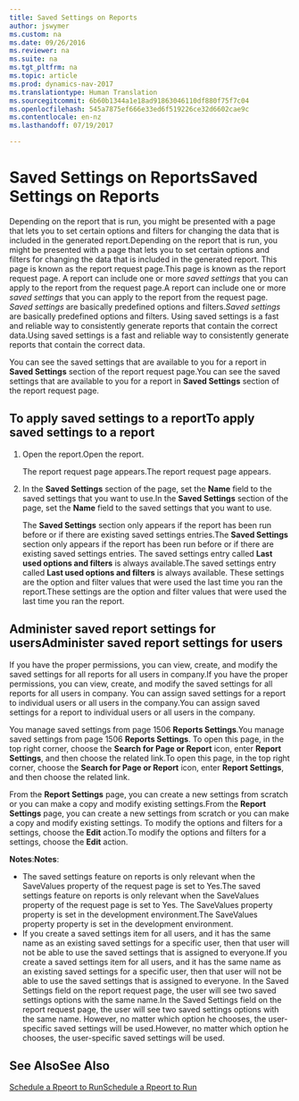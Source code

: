 ```yaml
---
title: Saved Settings on Reports
author: jswymer
ms.custom: na
ms.date: 09/26/2016
ms.reviewer: na
ms.suite: na
ms.tgt_pltfrm: na
ms.topic: article
ms.prod: dynamics-nav-2017
ms.translationtype: Human Translation
ms.sourcegitcommit: 6b60b1344a1e18ad91863046110df880f75f7c04
ms.openlocfilehash: 545a7875ef666e33ed6f519226ce32d6602cae9c
ms.contentlocale: en-nz
ms.lasthandoff: 07/19/2017

---
```

# <a name="saved-settings-on-reports"></a><span data-ttu-id="da6b0-102">Saved Settings on Reports</span><span class="sxs-lookup"><span data-stu-id="da6b0-102">Saved Settings on Reports</span></span>
<span data-ttu-id="da6b0-103">Depending on the report that is run, you might be presented with a page that lets you to set certain options and filters for changing the data that is included in the generated report.</span><span class="sxs-lookup"><span data-stu-id="da6b0-103">Depending on the report that is run, you might be presented with a page that lets you to set certain options and filters for changing the data that is included in the generated report.</span></span> <span data-ttu-id="da6b0-104">This page is known as the report request page.</span><span class="sxs-lookup"><span data-stu-id="da6b0-104">This page is known as the report request page.</span></span> <span data-ttu-id="da6b0-105">A report can include one or more *saved settings* that you can apply to the report from the request page.</span><span class="sxs-lookup"><span data-stu-id="da6b0-105">A report can include one or more *saved settings* that you can apply to the report from the request page.</span></span> <span data-ttu-id="da6b0-106">*Saved settings* are basically predefined options and filters.</span><span class="sxs-lookup"><span data-stu-id="da6b0-106">*Saved settings* are basically predefined options and filters.</span></span> <span data-ttu-id="da6b0-107">Using saved settings is a fast and reliable way to consistently generate reports that contain the correct data.</span><span class="sxs-lookup"><span data-stu-id="da6b0-107">Using saved settings is a fast and reliable way to consistently generate reports that contain the correct data.</span></span>

<span data-ttu-id="da6b0-108">You can see the saved settings that are available to you for a report in **Saved Settings** section of the report request page.</span><span class="sxs-lookup"><span data-stu-id="da6b0-108">You can see the saved settings that are available to you for a report in **Saved Settings** section of the report request page.</span></span>

## <a name="to-apply-saved-settings-to-a-report"></a><span data-ttu-id="da6b0-109">To apply saved settings to a report</span><span class="sxs-lookup"><span data-stu-id="da6b0-109">To apply saved settings to a report</span></span>
1.  <span data-ttu-id="da6b0-110">Open the report.</span><span class="sxs-lookup"><span data-stu-id="da6b0-110">Open the report.</span></span>

    <span data-ttu-id="da6b0-111">The report request page appears.</span><span class="sxs-lookup"><span data-stu-id="da6b0-111">The report request page appears.</span></span>    
2.  <span data-ttu-id="da6b0-112">In the **Saved Settings** section of the page, set the **Name** field  to the saved settings that you want to use.</span><span class="sxs-lookup"><span data-stu-id="da6b0-112">In the **Saved Settings** section of the page, set the **Name** field  to the saved settings that you want to use.</span></span>

    <span data-ttu-id="da6b0-113">The **Saved Settings** section only appears if the report has been run before or if there are existing saved settings entries.</span><span class="sxs-lookup"><span data-stu-id="da6b0-113">The **Saved Settings** section only appears if the report has been run before or if there are existing saved settings entries.</span></span> <span data-ttu-id="da6b0-114">The saved settings entry called **Last used options and filters** is always available.</span><span class="sxs-lookup"><span data-stu-id="da6b0-114">The saved settings entry called **Last used options and filters** is always available.</span></span> <span data-ttu-id="da6b0-115">These settings are the option and filter values that were used the last time you ran the report.</span><span class="sxs-lookup"><span data-stu-id="da6b0-115">These settings are the option and filter values that were used the last time you ran the report.</span></span>

## <a name="administer-saved-report-settings-for-users"></a><span data-ttu-id="da6b0-116">Administer saved report settings for users</span><span class="sxs-lookup"><span data-stu-id="da6b0-116">Administer saved report settings for users</span></span>
<span data-ttu-id="da6b0-117">If you have the proper permissions, you can view, create, and modify the saved settings for all reports for all users in company.</span><span class="sxs-lookup"><span data-stu-id="da6b0-117">If you have the proper permissions, you can view, create, and modify the saved settings for all reports for all users in company.</span></span> <span data-ttu-id="da6b0-118">You can assign saved settings for a report to individual users or all users in the company.</span><span class="sxs-lookup"><span data-stu-id="da6b0-118">You can assign saved settings for a report to individual users or all users in the company.</span></span>

<span data-ttu-id="da6b0-119">You manage saved settings from page 1506 **Reports Settings**.</span><span class="sxs-lookup"><span data-stu-id="da6b0-119">You manage saved settings from page 1506 **Reports Settings**.</span></span> <span data-ttu-id="da6b0-120">To open this page, in the top right corner, choose the **Search for Page or Report** icon, enter **Report Settings**, and then choose the related link.</span><span class="sxs-lookup"><span data-stu-id="da6b0-120">To open this page, in the top right corner, choose the **Search for Page or Report** icon, enter **Report Settings**, and then choose the related link.</span></span> 

<span data-ttu-id="da6b0-121">From the **Report Settings** page, you can create a new settings from scratch or you can make a copy and modify existing settings.</span><span class="sxs-lookup"><span data-stu-id="da6b0-121">From the **Report Settings** page, you can create a new settings from scratch or you can make a copy and modify existing settings.</span></span> <span data-ttu-id="da6b0-122">To modify the options and filters for a settings, choose the **Edit** action.</span><span class="sxs-lookup"><span data-stu-id="da6b0-122">To modify the options and filters for a settings, choose the **Edit** action.</span></span>

<span data-ttu-id="da6b0-123">**Notes**:</span><span class="sxs-lookup"><span data-stu-id="da6b0-123">**Notes**:</span></span>
-    <span data-ttu-id="da6b0-124">The saved settings feature on reports is only relevant when the SaveValues property of the request page is set to Yes.</span><span class="sxs-lookup"><span data-stu-id="da6b0-124">The saved settings feature on reports is only relevant when the SaveValues property of the request page is set to Yes.</span></span> <span data-ttu-id="da6b0-125">The SaveValues property property is set in the development environment.</span><span class="sxs-lookup"><span data-stu-id="da6b0-125">The SaveValues property property is set in the development environment.</span></span>
-    <span data-ttu-id="da6b0-126">If you create a saved settings item for all users, and it has the same name as an existing saved settings for a specific user, then that user will not be able to use the saved settings that is assigned to everyone.</span><span class="sxs-lookup"><span data-stu-id="da6b0-126">If you create a saved settings item for all users, and it has the same name as an existing saved settings for a specific user, then that user will not be able to use the saved settings that is assigned to everyone.</span></span>  <span data-ttu-id="da6b0-127">In the Saved Settings field on the report request page, the user will see two saved settings options with the same name.</span><span class="sxs-lookup"><span data-stu-id="da6b0-127">In the Saved Settings field on the report request page, the user will see two saved settings options with the same name.</span></span> <span data-ttu-id="da6b0-128">However, no matter which option he chooses, the user-specific saved settings will be used.</span><span class="sxs-lookup"><span data-stu-id="da6b0-128">However, no matter which option he chooses, the user-specific saved settings will be used.</span></span>

## <a name="see-also"></a><span data-ttu-id="da6b0-129">See Also</span><span class="sxs-lookup"><span data-stu-id="da6b0-129">See Also</span></span>
[<span data-ttu-id="da6b0-130">Schedule a Rpeort to Run</span><span class="sxs-lookup"><span data-stu-id="da6b0-130">Schedule a Rpeort to Run</span></span>](ui-schedule-report.md)

